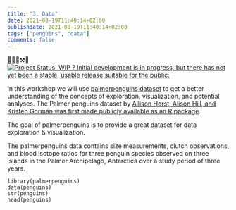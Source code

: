 ```yaml
---
title: "3. Data"
date: 2021-08-19T11:40:14+02:00
publishdate: 2021-08-19T11:40:14+02:00
tags: ["penguins", "data"]
comments: false
---
```


👷🧑🔧⚒️🔩 [![Project Status: WIP ? Initial development is in progress, but there
has not yet been a stable, usable release suitable for the
public.](https://www.repostatus.org/badges/latest/wip.svg)](https://www.repostatus.org/#wip)


In this workshop we will use [palmerpenguins dataset](https://allisonhorst.github.io/palmerpenguins/articles/intro.html) to get a better understanding of the concepts of
exploration, visualization, and potential analyses. The Palmer penguins dataset by [Allison Horst, Alison Hill, and Kristen Gorman was first made publicly available as an R package](https://education.rstudio.com/blog/2020/07/palmerpenguins-cran/). 

The goal of palmerpenguins is to provide a great dataset for data exploration & visualization.


The palmerpenguins data contains size measurements, clutch observations, and blood isotope ratios for three penguin species observed on three islands in the Palmer Archipelago, Antarctica over a study period of three years.

```{r}
library(palmerpenguins)
data(penguins)
str(penguins)
head(penguins)
```




